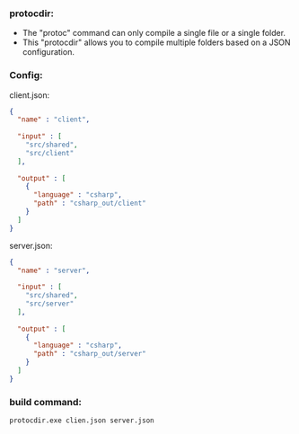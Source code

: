 ### protocdir:

- The "protoc" command can only compile a single file or a single folder.
- This "protocdir" allows you to compile multiple folders based on a JSON configuration.

### Config:

client.json:

```json
{
  "name" : "client",
  
  "input" : [
    "src/shared",
    "src/client"
  ],
  
  "output" : [
    {
      "language" : "csharp",
      "path" : "csharp_out/client"
    }
  ]
}
```

server.json:
```json
{
  "name" : "server",
  
  "input" : [
    "src/shared",
    "src/server"
  ],
  
  "output" : [
    {
      "language" : "csharp",
      "path" : "csharp_out/server"
    }
  ]
}
```



### build command:

```bat
protocdir.exe clien.json server.json
```
